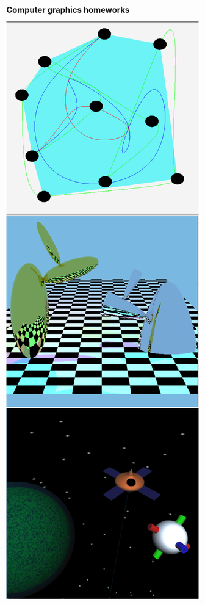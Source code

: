 ## Computer graphics homeworks


![graf\_1](spline.png)
![graf\_2](raytracing.png)
![graf\_3\_4](spaceship.png)
